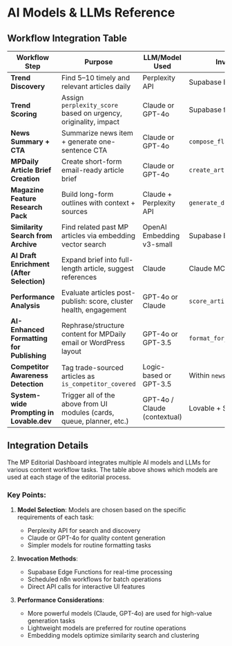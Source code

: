 
# AI Models & LLMs Reference

## Workflow Integration Table

| **Workflow Step**                         | **Purpose**                                                            | **LLM/Model Used**           | **Invocation Layer**              |
| ----------------------------------------- | ---------------------------------------------------------------------- | ---------------------------- | --------------------------------- |
| **Trend Discovery**                       | Find 5–10 timely and relevant articles daily                           | Perplexity API               | Supabase Edge Function or n8n     |
| **Trend Scoring**                         | Assign `perplexity_score` based on urgency, originality, impact        | Claude or GPT-4o             | Supabase function or n8n          |
| **News Summary + CTA**                    | Summarize news item + generate one-sentence CTA                        | Claude or GPT-4o             | `compose_flash(news_id)`          |
| **MPDaily Article Brief Creation**        | Create short-form email-ready article brief                            | Claude or GPT-4o             | `create_article_brief()`          |
| **Magazine Feature Research Pack**        | Build long-form outlines with context + sources                        | Claude + Perplexity API      | `generate_deep_pack(issue_theme)` |
| **Similarity Search from Archive**        | Find related past MP articles via embedding vector search              | OpenAI Embedding v3-small    | Supabase Edge Function            |
| **AI Draft Enrichment (After Selection)** | Expand brief into full-length article, suggest references              | Claude                       | Claude MCP pipeline               |
| **Performance Analysis**                  | Evaluate articles post-publish: score, cluster health, engagement      | GPT-4o or Claude             | `score_article_performance()`     |
| **AI-Enhanced Formatting for Publishing** | Rephrase/structure content for MPDaily email or WordPress layout       | GPT-4o or GPT-3.5            | `format_for_mp_article()`         |
| **Competitor Awareness Detection**        | Tag trade-sourced articles as `is_competitor_covered`                  | Logic-based or GPT-3.5       | Within `news` ingestion process   |
| **System-wide Prompting in Lovable.dev**  | Trigger all of the above from UI modules (cards, queue, planner, etc.) | GPT-4o / Claude (contextual) | Lovable + Supabase Integration    |

## Integration Details

The MP Editorial Dashboard integrates multiple AI models and LLMs for various content workflow tasks. The table above shows which models are used at each stage of the editorial process.

### Key Points:

1. **Model Selection**: Models are chosen based on the specific requirements of each task:
   - Perplexity API for search and discovery
   - Claude or GPT-4o for quality content generation
   - Simpler models for routine formatting tasks

2. **Invocation Methods**: 
   - Supabase Edge Functions for real-time processing
   - Scheduled n8n workflows for batch operations
   - Direct API calls for interactive UI features

3. **Performance Considerations**:
   - More powerful models (Claude, GPT-4o) are used for high-value generation tasks
   - Lightweight models are preferred for routine operations
   - Embedding models optimize similarity search and clustering
